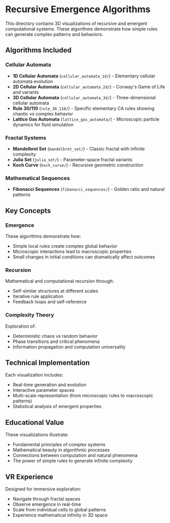 # Recursive Emergence Algorithms

This directory contains 3D visualizations of recursive and emergent computational systems. These algorithms demonstrate how simple rules can generate complex patterns and behaviors.

## Algorithms Included

### Cellular Automata
- **1D Cellular Automata** (`cellular_automata_1d/`) - Elementary cellular automata evolution
- **2D Cellular Automata** (`cellular_automata_2d/`) - Conway's Game of Life and variants
- **3D Cellular Automata** (`cellular_automata_3d/`) - Three-dimensional cellular automata
- **Rule 30/110** (`rule_30_110/`) - Specific elementary CA rules showing chaotic vs complex behavior
- **Lattice Gas Automata** (`lattice_gas_automata/`) - Microscopic particle dynamics for fluid simulation

### Fractal Systems
- **Mandelbrot Set** (`mandelbrot_set/`) - Classic fractal with infinite complexity
- **Julia Set** (`julia_set/`) - Parameter-space fractal variants
- **Koch Curve** (`koch_curve/`) - Recursive geometric construction

### Mathematical Sequences
- **Fibonacci Sequences** (`fibonacci_sequences/`) - Golden ratio and natural patterns

## Key Concepts

### Emergence
These algorithms demonstrate how:
- Simple local rules create complex global behavior
- Microscopic interactions lead to macroscopic properties
- Small changes in initial conditions can dramatically affect outcomes

### Recursion
Mathematical and computational recursion through:
- Self-similar structures at different scales
- Iterative rule application
- Feedback loops and self-reference

### Complexity Theory
Exploration of:
- Deterministic chaos vs random behavior
- Phase transitions and critical phenomena
- Information propagation and computation universality

## Technical Implementation

Each visualization includes:
- Real-time generation and evolution
- Interactive parameter spaces
- Multi-scale representation (from microscopic rules to macroscopic patterns)
- Statistical analysis of emergent properties

## Educational Value

These visualizations illustrate:
- Fundamental principles of complex systems
- Mathematical beauty in algorithmic processes
- Connections between computation and natural phenomena
- The power of simple rules to generate infinite complexity

## VR Experience

Designed for immersive exploration:
- Navigate through fractal spaces
- Observe emergence in real-time
- Scale from individual cells to global patterns
- Experience mathematical infinity in 3D space
